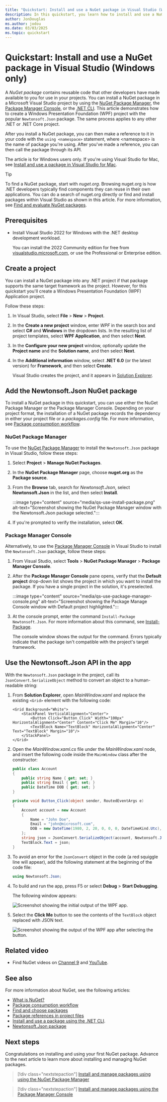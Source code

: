 ```yaml
---
title: "Quickstart: Install and use a NuGet package in Visual Studio (Windows only)"
description: In this quickstart, you learn how to install and use a NuGet package in a Visual Studio project for Windows.
author: JonDouglas
ms.author: jodou
ms.date: 03/03/2025
ms.topic: quickstart
---
```


# Quickstart: Install and use a NuGet package in Visual Studio (Windows only)

A *NuGet package* contains reusable code that other developers have made available to you for use in your projects. You can install a NuGet package in a Microsoft Visual Studio project by using the [NuGet Package Manager](../consume-packages/install-use-packages-visual-studio.md), the [Package Manager Console](../consume-packages/install-use-packages-powershell.md), or the [.NET CLI](install-and-use-a-package-using-the-dotnet-cli.md). This article demonstrates how to create a Windows Presentation Foundation (WPF) project with the popular `Newtonsoft.Json` package. The same process applies to any other .NET or .NET Core project.

After you install a NuGet package, you can then make a reference to it in your code with the `using <namespace>` statement, where \<namespace\> is the name of package you're using. After you've made a reference, you can then call the package through its API.

The article is for Windows users only. If you're using Visual Studio for Mac, see [Install and use a package in Visual Studio for Mac](install-and-use-a-package-in-visual-studio-mac.md).

> [!TIP]
> To find a NuGet package, start with *nuget.org*. Browsing nuget.org is how .NET developers typically find components they can reuse in their own applications. You can do a search of nuget.org directly or find and install packages within Visual Studio as shown in this article. For more information, see [Find and evaluate NuGet packages](../consume-packages/finding-and-choosing-packages.md).

## Prerequisites

- Install Visual Studio 2022 for Windows with the .NET desktop development workload.

  You can install the 2022 Community edition for free from [visualstudio.microsoft.com](https://visualstudio.microsoft.com/), or use the Professional or Enterprise edition.

## Create a project

You can install a NuGet package into any .NET project if that package supports the same target framework as the project. However, for this quickstart you'll create a Windows Presentation Foundation (WPF) Application project.

Follow these steps:

1. In Visual Studio, select **File** > **New** > **Project**.

1. In the **Create a new project** window, enter *WPF* in the search box and select **C#** and **Windows** in the dropdown lists. In the resulting list of project templates, select **WPF Application**, and then select **Next**.

1. In the **Configure your new project** window, optionally update the **Project name** and the **Solution name**, and then select **Next**.

1. In the **Additional information** window, select **.NET 6.0** (or the latest version) for **Framework**, and then select **Create**.

   Visual Studio creates the project, and it appears in [Solution Explorer](/visualstudio/ide/use-solution-explorer).

## Add the Newtonsoft.Json NuGet package

To install a NuGet package in this quickstart, you can use either the NuGet Package Manager or the Package Manager Console. Depending on your project format, the installation of a NuGet package records the dependency in either your project file or a *packages.config* file. For more information, see [Package consumption workflow](../consume-packages/overview-and-workflow.md).

### NuGet Package Manager

To use the [NuGet Package Manager](../consume-packages/install-use-packages-visual-studio.md) to install the `Newtonsoft.Json` package in Visual Studio, follow these steps:

1. Select **Project** > **Manage NuGet Packages**.

1. In the **NuGet Package Manager** page, choose **nuget.org** as the **Package source**.

1. From the **Browse** tab, search for *Newtonsoft.Json*, select **Newtonsoft.Json** in the list, and then select **Install**.

    :::image type="content" source="media/qs-use-install-package.png" alt-text="Screenshot showing the NuGet Package Manager window with the Newtonsoft.Json package selected.":::

1. If you're prompted to verify the installation, select **OK**.

### Package Manager Console

Alternatively, to use the [Package Manager Console](../consume-packages/install-use-packages-powershell.md) in Visual Studio to install the `Newtonsoft.Json` package, follow these steps:

1. From Visual Studio, select **Tools** > **NuGet Package Manager** > **Package Manager Console**.

1. After the **Package Manager Console** pane opens, verify that the **Default project** drop-down list shows the project in which you want to install the package. If you have a single project in the solution, it's preselected.

    :::image type="content" source="media/qs-use-package-manager-console.png" alt-text="Screenshot showing the Package Manage Console window with Default project highlighted.":::

1. At the console prompt, enter the command `Install-Package Newtonsoft.Json`. For more information about this command, see [Install-Package](../reference/ps-reference/ps-ref-install-package.md).

   The console window shows the output for the command. Errors typically indicate that the package isn't compatible with the project's target framework.

## Use the Newtonsoft.Json API in the app

With the `Newtonsoft.Json` package in the project, call its `JsonConvert.SerializeObject` method to convert an object to a human-readable string:

1. From **Solution Explorer**, open *MainWindow.xaml* and replace the existing `<Grid>` element with the following code:

    ```xaml
    <Grid Background="White">
        <StackPanel VerticalAlignment="Center">
            <Button Click="Button_Click" Width="100px" HorizontalAlignment="Center" Content="Click Me" Margin="10"/>
            <TextBlock Name="TextBlock" HorizontalAlignment="Center" Text="TextBlock" Margin="10"/>
        </StackPanel>
    </Grid>
    ```

1. Open the *MainWindow.xaml.cs* file under the *MainWindow.xaml* node, and insert the following code inside the `MainWindow` class after the constructor:

    ```csharp
    public class Account
    {
        public string Name { get; set; }
        public string Email { get; set; }
        public DateTime DOB { get; set; }
    }

    private void Button_Click(object sender, RoutedEventArgs e)
    {
        Account account = new Account
        {
            Name = "John Doe",
            Email = "john@microsoft.com",
            DOB = new DateTime(1980, 2, 20, 0, 0, 0, DateTimeKind.Utc),
        };
        string json = JsonConvert.SerializeObject(account, Newtonsoft.Json.Formatting.Indented);
        TextBlock.Text = json;
    }
    ```

1. To avoid an error for the `JsonConvert` object in the code (a red squiggle line will appear), add the following statement at the beginning of the code file:

    ```csharp
    using Newtonsoft.Json;
    ```

1. To build and run the app, press F5 or select **Debug** > **Start Debugging**.

   The following window appears:

    ![Screenshot showing the initial output of the WPF app.](media/qs-use-wpf-app-start.png)

1. Select the **Click Me** button to see the contents of the `TextBlock` object replaced with JSON text.

    ![Screenshot showing the output of the WPF app after selecting the button.](media/qs-use-wpf-app-end.png)

## Related video

- Find NuGet videos on [Channel 9](/shows/nuget-101/) and [YouTube](https://www.youtube.com/playlist?list=PLdo4fOcmZ0oVLvfkFk8O9h6v2Dcdh2bh_).

## See also

For more information about NuGet, see the following articles:

- [What is NuGet?](../what-is-nuget.md)
- [Package consumption workflow](../consume-packages/overview-and-workflow.md)
- [Find and choose packages](../consume-packages/finding-and-choosing-packages.md)
- [Package references in project files](../consume-packages/package-references-in-project-files.md)
- [Install and use a package using the .NET CLI](install-and-use-a-package-using-the-dotnet-cli.md).
- [Newtonsoft.Json package](https://www.nuget.org/packages/newtonsoft.json)

## Next steps

Congratulations on installing and using your first NuGet package. Advance to the next article to learn more about installing and managing NuGet packages.

> [!div class="nextstepaction"]
> [Install and manage packages using using the NuGet Package Manager](../consume-packages/install-use-packages-visual-studio.md)

> [!div class="nextstepaction"]
> [Install and manage packages using the Package Manager Console](../consume-packages/install-use-packages-powershell.md)
